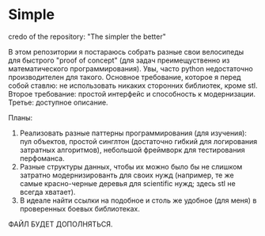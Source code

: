 # Simple
credo of the repository: "The simpler the better"


В этом репозитории я постараюсь собрать разные свои велосипеды для быстрого "proof of concept" (для задач преимещуственно из математического программирования). Увы, часто python недостаточно производителен для такого.
Основное требование, которое я перед собой ставлю: не использовать никаких сторонних библиотек, кроме stl.
Второе требование: простой интерфейс и способность к модернизации.
Третье: доступное описание.

Планы:
1. Реализовать разные паттерны программирования (для изучения): пул объектов, простой синглтон (достаточно гибкий для логирования затратных алгоритмов), небольшой фреймворк для тестирования перфоманса.
2. Разные структуры данных, чтобы их можно было бы не слишком затратно модернизированть для своих нужд (например, те же самые красно-черные деревья для scientific нужд; здесь stl не всегда хватает).
3. В идеале найти ссылки на подобное и столь же удобное (для меня) в проверенных боевых библиотеках.


ФАЙЛ БУДЕТ ДОПОЛНЯТЬСЯ.
